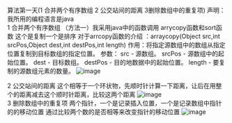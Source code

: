 算法第一天(1 合并两个有序数组 2 公交站间的距离 3删除数组中的重复项)
声明：我所用的编程语言是java              
1 合并两个有序数组
（方法一）我采用java中的函数调用 arrycopy函数和sort函数 这个是复制一个是排序
          对于arrcopy函数的介绍 ：arraycopy(Object src,int srcPos,Object dest,int destPos,int length)
                                 作用：将指定源数组中的数组从指定位置复制到目标数组的指定位置。
                                 参数：
                                      src - 源数组。
                                      srcPos - 源数组中的起始位置。
                                      dest - 目标数组。
                                      destPos - 目的地数据中的起始位置。
                                      length - 要复制的源数组元素的数量。
   ![image](https://github.com/2017-sky/2017-sky.github.io/blob/master/_posts/1.png)

2 公交站间的距离
   这个相等于一个环状物，先顺时针计算一下距离，让后在用整个的距离减去这个顺时针距离，比较这两个距离
   ![image](https://github.com/2017-sky/2017-sky.github.io/blob/master/_posts/2.png)                
3 删除数组中的重复项
   两个指针，一个是记录插入位置，一个是记录数组中指针的的移动位置
   通过比较两个数的是否相等来改变指针的移动位置
   ![image](https://github.com/2017-sky/2017-sky.github.io/blob/master/_posts/3.png)
